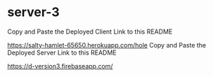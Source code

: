 # server-3
Copy and Paste the Deployed Client Link to this README

https://salty-hamlet-65650.herokuapp.com/hole
Copy and Paste the Deployed Server Link to this README

https://d-version3.firebaseapp.com/
